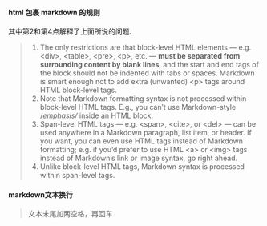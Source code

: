 #### html 包裹 markdown 的规则
其中第2和第4点解释了上面所说的问题.

> 1. The only restrictions are that block-level HTML elements — e.g. \<div\>, \<table\>, \<pre\>, \<p\>, etc. — **must be separated from surrounding content by blank lines**, and the start and end tags of the block should not be indented with tabs or spaces. Markdown is smart enough not to add extra (unwanted) \<p\> tags around HTML block-level tags.
> 2. Note that Markdown formatting syntax is not processed within block-level HTML tags. E.g., you can’t use Markdown-style /*emphasis/* inside an HTML block.
> 3. Span-level HTML tags — e.g. \<span\>, \<cite\>, or \<del\> — can be used anywhere in a Markdown paragraph, list item, or header. If you want, you can even use HTML tags instead of Markdown formatting; e.g. if you’d prefer to use HTML \<a\> or \<img\> tags instead of Markdown’s link or image syntax, go right ahead.
> 4. Unlike block-level HTML tags, Markdown syntax is processed within span-level tags.

#### markdown文本换行
> 文本末尾加两空格，再回车
